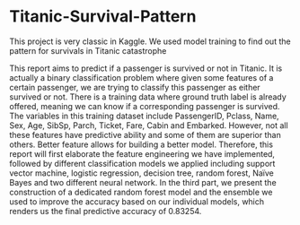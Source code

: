 # Titanic-Survival-Pattern
This project is very classic in Kaggle. We used model training to find out the pattern for survivals in Titanic catastrophe

This report aims to predict if a passenger is survived or not in Titanic. It is actually a binary classification problem where given some features of a certain passenger, we are trying to classify this passenger as either survived or not. There is a training data where ground truth label is already offered, meaning we can know if a corresponding passenger is survived. The variables in this training dataset include PassengerID, Pclass, Name, Sex, Age, SibSp, Parch, Ticket, Fare, Cabin and Embarked. However, not all these features have predictive ability and some of them are superior than others. Better feature allows for building a better model. Therefore, this report will first elaborate the feature engineering we have implemented, followed by different classification models we applied including support vector machine, logistic regression, decision tree, random forest, Naïve Bayes and two different neural network. In the third part, we present the construction of a dedicated random forest model and the ensemble we used to improve the accuracy based on our individual models, which renders us the final predictive accuracy of 0.83254.